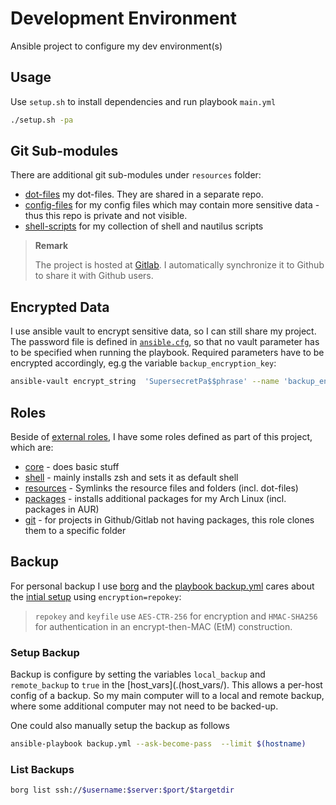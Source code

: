# Development Environment

Ansible project to configure my dev environment(s)

## Usage

Use `setup.sh` to install dependencies and run playbook `main.yml`

```bash
./setup.sh -pa
```

## Git Sub-modules

There are additional git sub-modules under `resources` folder:

- [dot-files](https://gitlab.com/papanito/dot-files.git) my dot-files. They are shared in a separate repo.
- [config-files](https://gitlab.com/papanito/config-files.git) for my config files which may contain more sensitive data - thus this repo is private and not visible.
- [shell-scripts](https://gitlab.com/papanito/shell-scripts.git) for my collection of shell and nautilus scripts

> **Remark**
>
> The project is hosted at [Gitlab](https://gitlab.com/papanito). I automatically synchronize it to Github to share it with Github users.

## Encrypted Data

I use ansible vault to encrypt sensitive data, so I can still share my project. The password file is defined in [`ansible.cfg`](./ansible.cfg), so that no vault parameter has to be specified when running the playbook. Required parameters have to be encrypted accordingly, eg.g the variable `backup_encryption_key`:

```bash
ansible-vault encrypt_string  'SupersecretPa$$phrase' --name 'backup_encryption_key'
```

## Roles

Beside of [external roles](./requirements.yml), I have some roles defined as part of this project, which are:

- [core](./roles/core/README.md) - does basic stuff
- [shell](./roles/shell/README.md) - mainly installs zsh and sets it as default shell
- [resources](./roles/resources/README.md) - Symlinks the resource files and folders (incl. dot-files)
- [packages](./roles/packages/README.md) - installs additional packages for my Arch Linux (incl. packages in AUR)
- [git](./roles/git/README.md) - for projects in Github/Gitlab not having packages, this role clones them to a specific folder

## Backup

For personal backup I use [borg](https://borgbackup.readthedocs.io) and the [playbook backup.yml](./playbooks/backup.yml) cares about the [intial setup](https://borgbackup.readthedocs.io/en/stable/usage/init.html) using `encryption=repokey`:

> `repokey` and `keyfile` use `AES-CTR-256` for encryption and `HMAC-SHA256` for authentication in an encrypt-then-MAC (EtM) construction.

### Setup Backup

Backup is configure by setting the variables `local_backup` and `remote_backup` to `true` in the [host_vars](.(host_vars/). This allows a per-host config of a backup. So my main computer will to a local and remote backup, where some additional computer may not need to be backed-up.

One could also manually setup the backup as follows

```bash
ansible-playbook backup.yml --ask-become-pass  --limit $(hostname)
```

### List Backups

```bash
borg list ssh://$username:$server:$port/$targetdir
```
